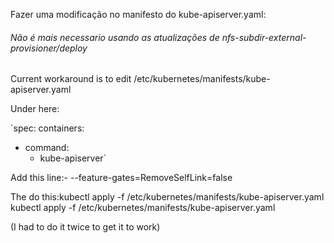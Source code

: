 Fazer uma modificação no manifesto do kube-apiserver.yaml:
###### Não é mais necessario usando as atualizações de nfs-subdir-external-provisioner/deploy 

Current workaround is to edit /etc/kubernetes/manifests/kube-apiserver.yaml

Under here:

`spec:
  containers:
  - command:
    - kube-apiserver`

Add this line:- --feature-gates=RemoveSelfLink=false

The do this:kubectl apply -f /etc/kubernetes/manifests/kube-apiserver.yaml
            kubectl apply -f /etc/kubernetes/manifests/kube-apiserver.yaml

(I had to do it twice to get it to work)
